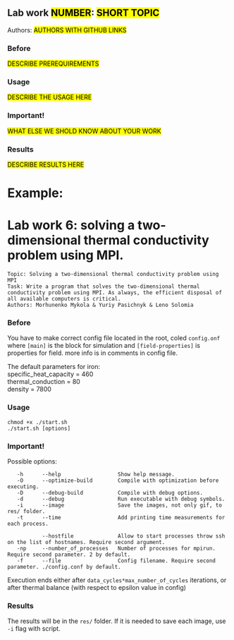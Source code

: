 ## Lab work <mark>NUMBER</mark>: <mark>SHORT TOPIC</mark>
   Authors: <mark>AUTHORS WITH GITHUB LINKS</mark>
### Before 

<mark>DESCRIBE PREREQUIREMENTS</mark>

### Usage

<mark>DESCRIBE THE USAGE HERE</mark>

### Important!

<mark>WHAT ELSE WE SHOLD KNOW ABOUT YOUR WORK</mark>

### Results

<mark>DESCRIBE RESULTS HERE</mark>

# Example:

# Lab work 6: solving a two-dimensional thermal conductivity problem using MPI.
    Topic: Solving a two-dimensional thermal conductivity problem using MPI
    Task: Write a program that solves the two-dimensional thermal conductivity problem using MPI. As always, the efficient disposal of all available computers is critical.
    Authors: Morhunenko Mykola & Yuriy Pasichnyk & Leno Solomia
### Before 
You have to make correct config file located in the root, coled `config.onf` where `[main]` is the block for simulation and `[field-properties]` is properties for field.
more info is in comments in config file.

The default parameters for iron: <br>
specific_heat_capacity = 460 <br>
thermal_conduction = 80 <br>
density = 7800 <br>

### Usage
```shell script
chmod +x ./start.sh
./start.sh [options]
```
### Important!
Possible options:
```
   -h      --help                  Show help message.
   -O      --optimize-build        Compile with optimization before executing.
   -D      --debug-build           Compile with debug options.
   -d      --debug                 Run executable with debug symbols.
   -i      --image                 Save the images, not only gif, to res/ folder.
   -t      --time                  Add printing time measurements for each process.

           --hostfile              Allow to start processes throw ssh on the list of hostnames. Require second argument.
   -np     --number_of_processes   Number of processes for mpirun. Require second parameter. 2 by default.
   -f      --file                  Config filename. Require second parameter. ./config.conf by default.
```
Execution ends either after `data_cycles*max_number_of_cycles` iterations, or after thermal balance (with respect to epsilon value in config)
### Results
The results will be in the `res/` folder.
If it is needed to save each image, use `-i` flag with script.
